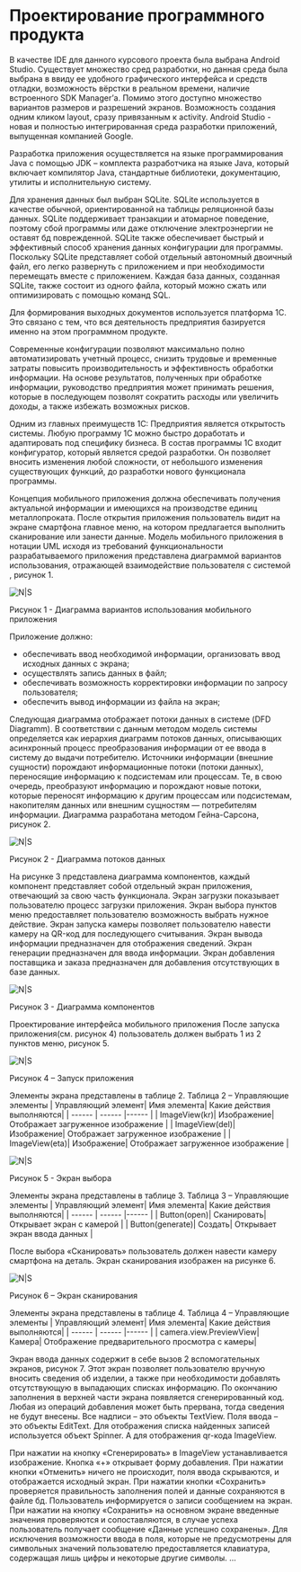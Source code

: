 # Проектирование программного продукта

В качестве IDE для данного курсового проекта была выбрана Android Studio. Существует множество сред разработки, но данная среда была выбрана в ввиду ее удобного графического интерфейса и средств отладки, возможность вёрстки в реальном времени, наличие встроенного SDK Manager’а. Помимо этого доступно множество вариантов размеров и разрешений экранов. Возможность создания одним кликом layout, сразу привязанным к activity. Android Studio - новая и полностью интегрированная среда разработки приложений, выпущенная компанией Google.  

Разработка приложения осуществляется на языке программирования Java с помощью JDK – комплекта разработчика на языке Java, который включает компилятор Java, стандартные библиотеки, документацию, утилиты и исполнительную систему.

Для хранения данных был выбран SQLite. SQLite используется в качестве обычной, ориентированной на таблицы реляционной базы данных. SQLite поддерживает транзакции и атомарное поведение, поэтому сбой программы или даже отключение электроэнергии не оставят бд поврежденной. SQLite также обеспечивает быстрый и эффективный способ хранения данных конфигурации для программы. Поскольку SQLite представляет собой отдельный автономный двоичный файл, его легко развернуть с приложением и при необходимости перемещать вместе с приложением. Каждая база данных, созданная SQLite, также состоит из одного файла, который можно сжать или оптимизировать с помощью команд SQL.

Для формирования выходных документов используется платформа 1С. Это связано с тем, что вся деятельность предприятия базируется именно на этом программном продукте.

Современные конфигурации позволяют максимально полно автоматизировать учетный процесс, снизить трудовые и временные затраты повысить производительность и эффективность обработки информации. На основе результатов, полученных при обработке информации, руководство предприятия может принимать решения, которые в последующем позволят сократить расходы или увеличить доходы, а также избежать возможных рисков.

Одним из главных преимуществ 1С: Предприятия является открытость системы. Любую программу 1С можно быстро доработать и адаптировать под специфику бизнеса. В состав программы 1С входит конфигуратор, который является средой разработки. Он позволяет вносить изменения любой сложности, от небольшого изменения существующих функций, до разработки нового функционала программы.

Концепция мобильного приложения должна обеспечивать получения актуальной информации и имеющихся на производстве единиц металлопроката. После открытия приложения пользователь видит на экране смартфона главное меню, на котором предлагается выполнить сканирование или занести данные. Модель мобильного приложения в нотации UML исходя из требований функциональности разрабатываемого приложения представлена диаграммой вариантов использования, отражающей взаимодействие пользователя с системой , рисунок 1.

![N|S](https://github.com/TatianaChes/KP/blob/master/Рисунок1.png)

Рисунок 1 - Диаграмма вариантов использования мобильного приложения

Приложение должно:
- обеспечивать ввод необходимой информации, организовать ввод исходных данных с экрана;
- осуществлять запись данных в файл;
- обеспечивать возможность корректировки информации по запросу пользователя;
- обеспечить вывод информации из файла на экран;

Следующая диаграмма отображает потоки данных в системе (DFD Diagramm). В соответствии с данным методом модель системы определяется как иерархия диаграмм потоков данных, описывающих асинхронный процесс преобразования информации от ее ввода в систему до выдачи потребителю. Источники информации (внешние сущности) порождают информационные потоки (потоки данных), переносящие информацию к подсистемам или процессам. Те, в свою очередь, преобразуют информацию и порождают новые потоки, которые переносят информацию к другим процессам или подсистемам, накопителям данных или внешним сущностям — потребителям информации. Диаграмма разработана методом Гейна-Сарсона, рисунок 2.

![N|S](https://github.com/TatianaChes/KP/blob/master/Рисунок2.png)

Рисунок 2 - Диаграмма потоков данных

На рисунке 3 представлена диаграмма компонентов, каждый компонент представляет собой отдельный экран приложения, отвечающий за свою часть функционала.
Экран загрузки показывает пользователю процесс загрузки приложения.
Экран выбора пунктов меню предоставляет пользователю возможность выбрать нужное действие.
Экран запуска камеры позволяет пользователю навести камеру на QR-код для последующего считывания.
Экран вывода информации предназначен для отображения сведений.
Экран генерации предназначен для ввода информации.
Экран добавления поставщика и заказа предназначен для добавления отсутствующих в базе данных.

![N|S](https://github.com/TatianaChes/KP/blob/master/Рисунок3.png)

Рисунок 3 - Диаграмма компонентов

Проектирование интерфейса мобильного приложения После запуска приложения(см. рисунок 4) пользователь должен выбрать 1 из 2
пунктов меню, рисунок 5.

![N|S](https://github.com/TatianaChes/KP/blob/master/Рисунок4.png)

Рисунок 4 – Запуск приложения

Элементы экрана представлены в таблице 2.
Таблица 2 – Управляющие элементы
| Управляющий элемент| Имя элемента| Какие действия выполняются|
| ------ | ------ |------ |
| ImageView(kr)| Изображение| Отображает загруженное изображение |
| ImageView(del)| Изображение| Отображает загруженное изображение |
| ImageView(eta)| Изображение| Отображает загруженное изображение |

![N|S](https://github.com/TatianaChes/KP/blob/master/Рисунок5.png)

Рисунок 5 - Экран выбора

Элементы экрана представлены в таблице 3.
Таблица 3 – Управляющие элементы
| Управляющий элемент| Имя элемента| Какие действия выполняются|
| ------ | ------ |------ |
| Button(open)| Сканировать| Открывает экран с камерой |
| Button(generate)| Создать| Открывает экран ввода данных |

После выбора «Сканировать» пользователь должен навести камеру смартфона на деталь. Экран сканирования изображен на рисунке 6.

![N|S](https://github.com/TatianaChes/KP/blob/master/Рисунок6.png)

Рисунок 6 – Экран сканирования

Элементы экрана представлены в таблице 4.
Таблица 4 – Управляющие элементы
| Управляющий элемент| Имя элемента| Какие действия выполняются|
| ------ | ------ |------ |
| camera.view.PreviewView| Камера| Отображение предварительного просмотра с камеры|

Экран ввода данных содержит в себе вызов 2 вспомогательных экранов, рисунок 7. Этот экран позволяет пользователю вручную вносить сведения об изделии, а также при необходимости добавлять отсутствующую в выпадающих списках информацию. По окончанию заполнения в верхней части экрана появляется сгенерированный код. Любая из операций добавления может быть прервана, тогда сведения не будут внесены. Все надписи – это объекты TextView. Поля ввода – это объекты EditText. Для отображения списка найденных записей используется объект Spinner. А для отображения qr-кода ImageView. 

При нажатии на кнопку «Сгенерировать» в ImageView устанавливается изображение. Кнопка «+» открывает форму добавления. При нажатии кнопки «Отменить» ничего не происходит, поля ввода скрываются, и отображается исходный экран. При нажатии кнопки «Сохранить» проверяется правильность заполнения полей и данные сохраняются в файле бд. Пользователь информируется о записи сообщением на экран. При нажатии на кнопку «Сохранить» на основном экране введенные значения проверяются и сопоставляются, в случае успеха пользователь получает сообщение «Данные успешно сохранены». Для исключения возможноcти ввода в поля, которые не предусмотрены для символьных значений пользователю предоставляется клавиатура, содержащая лишь цифры и некоторые другие символы.
...

